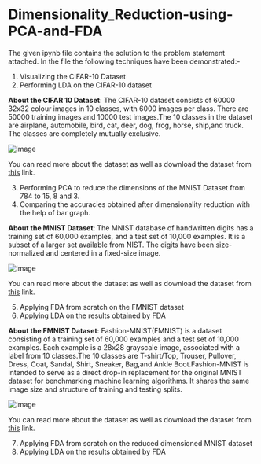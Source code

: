 # Dimensionality_Reduction-using-PCA-and-FDA

The given ipynb file contains the solution to the problem statement attached. In the file the following techniques have been demonstrated:-

1) Visualizing the CIFAR-10 Dataset
2) Performing LDA on the CIFAR-10 dataset

**About the CIFAR 10 Dataset**:  The CIFAR-10 dataset consists of 60000 32x32 colour images in 10 classes, with 6000 images per class. There are 50000 training images and 10000 test images.The 10 classes in the dataset are airplane, automobile, bird, cat, deer, dog, frog, horse, ship,and truck. The classes are completely mutually exclusive.

![image](https://user-images.githubusercontent.com/55259635/185647783-ca2f8a5c-973d-4212-9964-1571d5abf8b8.png)

You can read more about the dataset as well as download the dataset from [this](https://www.cs.toronto.edu/~kriz/cifar.html) link.

3) Performing PCA to reduce the dimensions of the MNIST Dataset from 784 to 15, 8 and 3.
4) Comparing  the accuracies obtained after dimensionality reduction with the help of bar graph.

**About the MNIST Dataset**:  The MNIST database of handwritten digits has a training set of 60,000 examples, and a test set of 10,000 examples. It is a subset of a larger set available from NIST. The digits have been size-normalized and centered in a fixed-size image.

![image](https://user-images.githubusercontent.com/55259635/185647469-ffec745a-88b7-4130-9c18-38bf868568e7.png)

You can read more about the dataset as well as download the dataset from [this](http://yann.lecun.com/exdb/mnist) link.

5) Applying FDA from scratch on the FMNIST dataset
6) Applying LDA on the results obtained by FDA

**About the FMNIST Dataset**:  Fashion-MNIST(FMNIST) is a dataset consisting of a training set of 60,000 examples and a test set of 10,000 examples. Each example is a 28x28 grayscale image, associated with a label from 10 classes.The 10 classes are T-shirt/Top, Trouser, Pullover, Dress, Coat, Sandal, Shirt, Sneaker, Bag,and Ankle Boot.Fashion-MNIST is intended to serve as a direct drop-in replacement for the original MNIST dataset for benchmarking machine learning algorithms. It shares the same image size and structure of training and testing splits.

![image](https://user-images.githubusercontent.com/55259635/185646934-271b46b2-acd8-462a-a45c-fe0cd7e7c6fc.png)

You can read more about the dataset as well as download the dataset from [this](https://github.com/zalandoresearch/fashion-mnist) link.

7) Applying FDA from scratch on the reduced dimensioned MNIST dataset
8) Applying LDA on the results obtained by FDA
